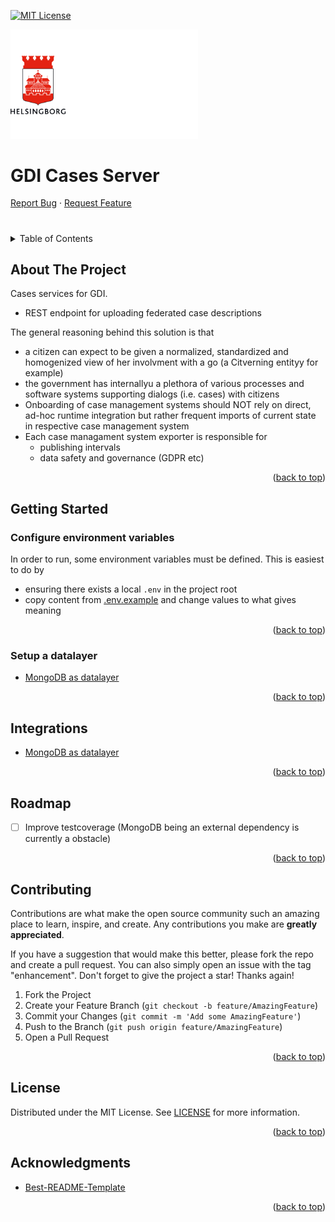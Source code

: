 <a name="readme-top"></a>
[![MIT License][license-shield]][license-url]

<p>
  <a href="https://github.com/helsingborg-stad/gdi-cases-server">
    <img src="docs/images/hbg-github-logo-combo.png" alt="Logo" width="300">
  </a>
</p>
<h1>GDI Cases Server</h1>
<p>
  <a href="https://github.com/helsingborg-stad/gdi-cases-server/issues">Report Bug</a>
  ·
  <a href="https://github.com/helsingborg-stad/gdi-cases-server/issues">Request Feature</a>
</p>



# 

<!-- TABLE OF CONTENTS -->
<details>
  <summary>Table of Contents</summary>
  <ol>
    <li>
      <a href="#about-the-project">About The Project</a>
    </li>
    <li>
      <a href="#getting-started">Getting Started</a>
      <ul>
        <li><a href="#prerequisites">Prerequisites</a></li>
				<li><a href="#configure-environment-variables">Configure environment variables</a></li>
				<li><a href="#setup-a-datalayer">Setup a datalayer</a></li>
				<li><a href="#graphql-explorer">GraphQL explorer</a></li>
        <li><a href="#integrations">Integrations</a></li>
      </ul>
    </li>
    <li><a href="#roadmap">Roadmap</a></li>
    <li><a href="#contributing">Contributing</a></li>
    <li><a href="#license">License</a></li>
    <li><a href="#acknowledgments">Acknowledgments</a></li>
  </ol>
</details>



<!-- ABOUT THE PROJECT -->
## About The Project

Cases services for GDI.

- REST endpoint for uploading federated case descriptions

The general reasoning behind this solution is that
- a citizen can expect to be given a normalized, standardized and homogenized view of her involvment with a go (a Citverning entityy for example)
- the government has internallyu a plethora of various processes and software systems supporting dialogs (i.e. cases) with citizens
-  Onboarding of case management systems should NOT rely on direct, ad-hoc runtime integration but rather frequent imports of current state in respective case management system
-  Each case managament system exporter is responsible for
   -  publishing intervals
   -  data safety and governance (GDPR etc)
  
<p align="right">(<a href="#readme-top">back to top</a>)</p>


<!-- GETTING STARTED -->
## Getting Started

### Configure environment variables

In order to run, some environment variables must be defined. This is easiest to do by
- ensuring there exists a local `.env` in the project root
- copy content from [.env.example](./gdi-cases-server/.env.example) and change values to what gives meaning

<p align="right">(<a href="#readme-top">back to top</a>)</p>

### Setup a datalayer

- [MongoDB as datalayer](./gdi-cases-server/Modules/Cases/MongoDb/README.md)

<p align="right">(<a href="#readme-top">back to top</a>)</p>

## Integrations

- [MongoDB as datalayer](gdi-cases-server/Modules/Cases/MongoDb/README.md)


<p align="right">(<a href="#readme-top">back to top</a>)</p>

## Roadmap

- [ ] Improve testcoverage (MongoDB being an external dependency is currently a obstacle)

<p align="right">(<a href="#readme-top">back to top</a>)</p>



<!-- CONTRIBUTING -->
## Contributing

Contributions are what make the open source community such an amazing place to learn, inspire, and create. Any contributions you make are **greatly appreciated**.

If you have a suggestion that would make this better, please fork the repo and create a pull request. You can also simply open an issue with the tag "enhancement".
Don't forget to give the project a star! Thanks again!

1. Fork the Project
2. Create your Feature Branch (`git checkout -b feature/AmazingFeature`)
3. Commit your Changes (`git commit -m 'Add some AmazingFeature'`)
4. Push to the Branch (`git push origin feature/AmazingFeature`)
5. Open a Pull Request

<p align="right">(<a href="#readme-top">back to top</a>)</p>



<!-- LICENSE -->
## License

Distributed under the MIT License. See [LICENSE](LICENSE) for more information.

<p align="right">(<a href="#readme-top">back to top</a>)</p>



<!-- ACKNOWLEDGMENTS -->
## Acknowledgments

* [Best-README-Template](https://github.com/othneildrew/Best-README-Template)

<p align="right">(<a href="#readme-top">back to top</a>)</p>



<!-- MARKDOWN LINKS & IMAGES -->
<!-- https://www.markdownguide.org/basic-syntax/#reference-style-links -->
[license-shield]: https://img.shields.io/github/license/helsingborg-stad/gdi-cases-server.svg?style=for-the-badge
[license-url]: https://github.com/helsingborg-stad/gdi-cases-server/blob/master/LICENSE.txt